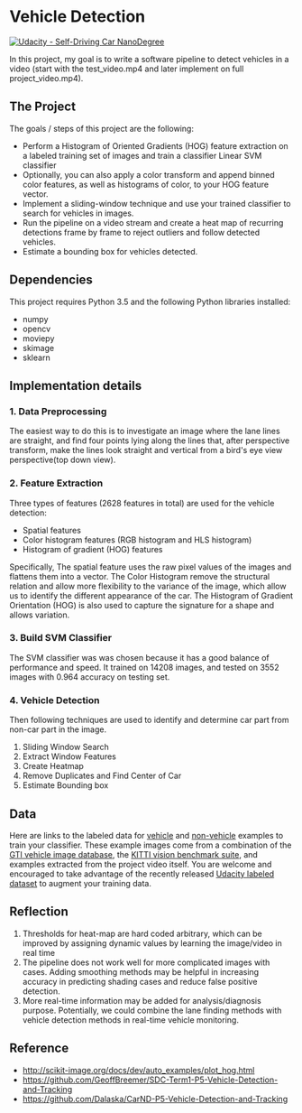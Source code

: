 # Vehicle Detection
[![Udacity - Self-Driving Car NanoDegree](https://s3.amazonaws.com/udacity-sdc/github/shield-carnd.svg)](http://www.udacity.com/drive)


In this project, my goal is to write a software pipeline to detect vehicles in a video (start with the test_video.mp4 and later implement on full project_video.mp4).

The Project
---

The goals / steps of this project are the following:

* Perform a Histogram of Oriented Gradients (HOG) feature extraction on a labeled training set of images and train a classifier Linear SVM classifier
* Optionally, you can also apply a color transform and append binned color features, as well as histograms of color, to your HOG feature vector.
* Implement a sliding-window technique and use your trained classifier to search for vehicles in images.
* Run the pipeline on a video stream and create a heat map of recurring detections frame by frame to reject outliers and follow detected vehicles.
* Estimate a bounding box for vehicles detected.



## Dependencies
This project requires Python 3.5 and the following Python libraries installed:
* numpy
* opencv
* moviepy
* skimage
* sklearn


Implementation details
---
### 1. Data Preprocessing

The easiest way to do this is to investigate an image where the lane lines are straight, and find four points lying along the lines that, after perspective transform, make the lines look straight and vertical from a bird's eye view perspective(top down view).

### 2. Feature Extraction
Three types of features (2628 features in total) are used for the vehicle detection:
- Spatial features
- Color histogram features (RGB histogram and HLS histogram)
- Histogram of gradient (HOG) features


Specifically, The spatial feature uses the raw pixel values of the images and flattens them into a vector.  The Color Histogram remove the structural relation and allow more flexibility to the variance of the image, which allow us to identify the different appearance of the car.  The Histogram of Gradient Orientation (HOG) is also used to capture the signature for a shape and allows variation.


### 3. Build SVM Classifier

The SVM classifier was was chosen because it has a good balance of performance and speed.  It trained on 14208 images, and tested on 3552 images with 0.964 accuracy on testing set.    

### 4. Vehicle Detection
Then following techniques are used to identify and determine car part from non-car part in the image.

1. Sliding Window Search
2. Extract Window Features  
3. Create Heatmap
4. Remove Duplicates and Find Center of Car
5. Estimate Bounding box




## Data
Here are links to the labeled data for [vehicle](https://s3.amazonaws.com/udacity-sdc/Vehicle_Tracking/vehicles.zip) and [non-vehicle](https://s3.amazonaws.com/udacity-sdc/Vehicle_Tracking/non-vehicles.zip) examples to train your classifier.  These example images come from a combination of the [GTI vehicle image database](http://www.gti.ssr.upm.es/data/Vehicle_database.html), the [KITTI vision benchmark suite](http://www.cvlibs.net/datasets/kitti/), and examples extracted from the project video itself.   You are welcome and encouraged to take advantage of the recently released [Udacity labeled dataset](https://github.com/udacity/self-driving-car/tree/master/annotations) to augment your training data.  


## Reflection
1. Thresholds for heat-map are hard coded arbitrary, which can be improved by assigning dynamic values by learning the image/video in real time
2. The pipeline does not work well for more complicated images with cases.   Adding smoothing methods may be helpful in increasing accuracy in predicting shading cases and reduce false positive detection.
3. More real-time information may be added for analysis/diagnosis purpose.  Potentially, we could combine the lane finding methods with vehicle detection methods in real-time vehicle monitoring.



Reference
---
- http://scikit-image.org/docs/dev/auto_examples/plot_hog.html
- https://github.com/GeoffBreemer/SDC-Term1-P5-Vehicle-Detection-and-Tracking
- https://github.com/Dalaska/CarND-P5-Vehicle-Detection-and-Tracking
